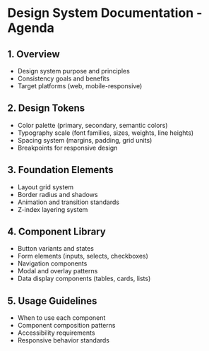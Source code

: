 # Design System Documentation - Agenda

## 1. Overview
- Design system purpose and principles
- Consistency goals and benefits
- Target platforms (web, mobile-responsive)

## 2. Design Tokens
- Color palette (primary, secondary, semantic colors)
- Typography scale (font families, sizes, weights, line heights)
- Spacing system (margins, padding, grid units)
- Breakpoints for responsive design

## 3. Foundation Elements
- Layout grid system
- Border radius and shadows
- Animation and transition standards
- Z-index layering system

## 4. Component Library
- Button variants and states
- Form elements (inputs, selects, checkboxes)
- Navigation components
- Modal and overlay patterns
- Data display components (tables, cards, lists)

## 5. Usage Guidelines
- When to use each component
- Component composition patterns
- Accessibility requirements
- Responsive behavior standards
